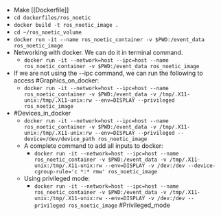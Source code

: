 - Make [[Dockerfile]]
- ```cd dockerfiles/ros_noetic```
- ```docker build -t ros_noetic_image .```
- ```cd ~/ros_noetic_volume```
- ```docker run -it --name ros_noetic_container -v $PWD:/event_data ros_noetic_image```
- Networking with docker. We can do it in terminal command.
	- ```docker run -it --network=host --ipc=host --name ros_noetic_container -v $PWD:/event_data ros_noetic_image```
- If we are not using the --ipc command, we can run the following to access #Graphics_on_docker:
	- ```docker run -it --network=host --ipc=host --name ros_noetic_container -v $PWD:/event_data -v /tmp/.X11-unix:/tmp/.X11-unix:rw --env=DISPLAY --privileged ros_noetic_image```
- #Devices_in_docker
	- ```docker run -it --network=host --ipc=host --name ros_noetic_container -v $PWD:/event_data -v /tmp/.X11-unix:/tmp/.X11-unix:rw --env=DISPLAY --privileged --device=/dev/device_path ros_noetic_image```
	- A complete command to add all inputs to docker:
		- ```docker run -it --network=host --ipc=host --name ros_noetic_container -v $PWD:/event_data -v /tmp/.X11-unix:/tmp/.X11-unix:rw --env=DISPLAY -v /dev:/dev --device-cgroup-rule='c *:* rmw' ros_noetic_image```
	- Using privileged mode:
		-  ```docker run -it --network=host --ipc=host --name ros_noetic_container -v $PWD:/event_data -v /tmp/.X11-unix:/tmp/.X11-unix:rw --env=DISPLAY -v /dev:/dev --privileged ros_noetic_image```               #Privileged_mode 
